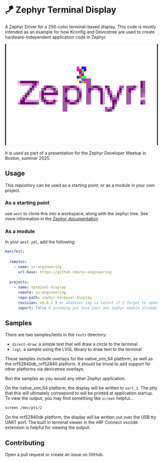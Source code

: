 # 🪁 Zephyr Terminal Display

A Zephyr Driver for a 256-color terminal-based display. This code is mostly
intended as an example for how Kconfig and Devicetree are used to create
hardware-independent application code in Zephyr.


![example](https://github.com/xv-engineering/zephyr-terminal-display/blob/main/doc/example.gif)

It is used as part of a presentation for the Zephyr Developer Meetup in Boston,
summer 2025.

## Usage

This repository can be used as a starting point, or as a module in your own project.

### As a starting point

use `west` to clone this into a workspace, along with the zephyr tree. See
more information in the [Zephyr documentation](https://docs.zephyrproject.org/latest/develop/west/built-in.html#west-init)


### As a module

In your `west.yml`, add the following:

```yaml
manifest:

  remotes:
    - name: xv-engineering
      url-base: https://github.com/xv-engineering
  
  projects:
    - name: terminal-display
      remote: xv-engineering
      repo-path: zephyr-terminal-display
      revision: v0.0.3 # or whatever tag is latest if I forgot to update this readme
      import: false # assuming you have your own zephyr module already
```


## Samples

There are two samples/tests in the `tests` directory:

- `direct-draw`: a simple test that will draw a circle to the terminal
- `lvgl`: a sample using the LVGL library to draw text to the terminal

These samples include overlays for the native_sim_64 platform, as well
as the nrf52840dk_nrf52840 platform. It should be trivial to add support
for other platforms via devicetree overlays.

Run the samples as you would any other Zephyr application.

On the native_sim_64 platform, the display will be written to `uart_1`. The ptty
that this will ultimately correspond to will be printed at application startup. To
view the output, you may find something like `screen` helpful...

```bash
screen /dev/pts/2
```

On the nrf52840dk platform, the display will be written out over the USB tty
UART port. The built in terminal viewer in the nRF Connect vscode extension
is helpful for viewing the output.

## Contributing

Open a pull request or create an issue on GitHub.





